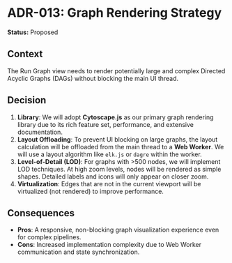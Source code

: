 
# ADR-013: Graph Rendering Strategy

**Status:** Proposed

## Context

The Run Graph view needs to render potentially large and complex Directed Acyclic Graphs (DAGs) without blocking the main UI thread.

## Decision

1.  **Library**: We will adopt **Cytoscape.js** as our primary graph rendering library due to its rich feature set, performance, and extensive documentation.
2.  **Layout Offloading**: To prevent UI blocking on large graphs, the layout calculation will be offloaded from the main thread to a **Web Worker**. We will use a layout algorithm like `elk.js` or `dagre` within the worker.
3.  **Level-of-Detail (LOD)**: For graphs with >500 nodes, we will implement LOD techniques. At high zoom levels, nodes will be rendered as simple shapes. Detailed labels and icons will only appear on closer zoom.
4.  **Virtualization**: Edges that are not in the current viewport will be virtualized (not rendered) to improve performance.

## Consequences

- **Pros**: A responsive, non-blocking graph visualization experience even for complex pipelines.
- **Cons**: Increased implementation complexity due to Web Worker communication and state synchronization.
